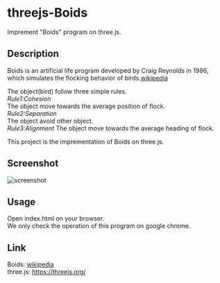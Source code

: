 # threejs-Boids
Imprement "Boids" program on three.js.  
## Description
Boids is an artificial life program developed by Craig Reynolds in 1986, which simulates the flocking behavior of birds.[wikipedia](https://en.wikipedia.org/wiki/Boids)  

The object(bird) follow three simple rules.  
*Rule1:Cohesion*  
The object move towards the average position of flock.  
*Rule2:Separation*  
The object avoid other object.  
*Rule3:Alignment*
The object move towards the average heading of flock.  

This project is the imprementation of Boids on three.js.  

## Screenshot
![screenshot](https://github.com/hmhm903/threejs-Boids/blob/master/screenshot.png) 

## Usage
Open index.html on your browser.  
We only check the operation of this program on google chrome.  

## Link
Boids: [wikipedia](https://en.wikipedia.org/wiki/Boids)   
three.js: https://threejs.org/

